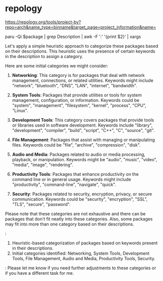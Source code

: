 # repology

https://repology.org/tools/project-by?repo=arch&name_type=binname&target_page=project_information&name=<NAME>

paru -Qi $package | grep Description | awk -F ':' '{print $2}' | xargs


Let's apply a simple heuristic approach to categorize these packages based on their descriptions. This heuristic uses the presence of certain keywords in the description to assign a category.

Here are some initial categories we might consider:

1. **Networking**: This category is for packages that deal with network management, connections, or related utilities. Keywords might include "network", "bluetooth", "DNS", "LAN", "internet", "bandwidth".

2. **System Tools**: Packages that provide utilities or tools for system management, configuration, or information. Keywords could be "system", "management", "filesystem", "kernel", "process", "CPU", "Linux".

3. **Development Tools**: This category covers packages that provide tools or libraries used in software development. Keywords include "library", "development", "compiler", "build", "script", "C++", "C", "source", "git".

4. **File Management**: Packages that assist with managing or manipulating files. Keywords could be "file", "archive", "compression", "disk".

5. **Audio and Media**: Packages related to audio or media processing, playback, or manipulation. Keywords might be "audio", "music", "video", "media", "image", "rendering".

6. **Productivity Tools**: Packages that enhance productivity on the command line or in general usage. Keywords might include "productivity", "command-line", "navigate", "quick".

7. **Security**: Packages related to security, encryption, privacy, or secure communication. Keywords could be "security", "encryption", "SSL", "TLS", "secure", "password".

Please note that these categories are not exhaustive and there can be packages that don't fit neatly into these categories. Also, some packages may fit into more than one category based on their descriptions.

<Indexer>:

1. Heuristic-based categorization of packages based on keywords present in their descriptions.
2. Initial categories identified: Networking, System Tools, Development Tools, File Management, Audio and Media, Productivity Tools, Security.

<DirectionRequest>: Please let me know if you need further adjustments to these categories or if you have a different task for me.
